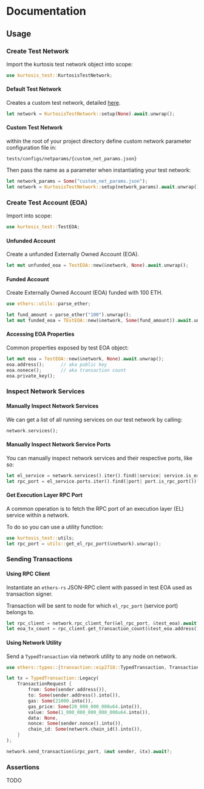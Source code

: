 # Documentation

## Usage

### Create Test Network

Import the kurtosis test network object into scope:

```rust
use kurtosis_test::KurtosisTestNetwork;
```

#### Default Test Network

Creates a custom test network, detailed [here](./DefaultNetwork.md).

```rust
let network = KurtosisTestNetwork::setup(None).await.unwrap();
```

#### Custom Test Network

within the root of your project directory define custom network parameter configuration file in:

`tests/configs/netparams/{custom_net_params.json}`

Then pass the name as a parameter when instantiating your test network:

```rust
let network_params = Some("custom_net_params.json");
let network = KurtosisTestNetwork::setup(network_params).await.unwrap();
```

### Create Test Account (EOA)

Import into scope:

```rust
use kurtosis_test::TestEOA;
```

#### Unfunded Account

Create a unfunded Externally Owned Account (EOA).

```rust
let mut unfunded_eoa = TestEOA::new(&network, None).await.unwrap();
```

#### Funded Account

Create Externally Owned Account (EOA) funded with 100 ETH.

```rust
use ethers::utils::parse_ether;

let fund_amount = parse_ether("100").unwrap();
let mut funded_eoa = TEstEOA::new(&network, Some(fund_amount)).await.unwrap();
```

#### Accessing EOA Properties

Common properties exposed by test EOA object:

```rust
let mut eoa = TestEOA::new(&network, None).await.unwrap();
eoa.address();      // aka public key
eoa.nonece();       // aka transaction count
eoa.private_key();
```

### Inspect Network Services

#### Manually Inspect Network Services

We can get a list of all running services on our test network by calling:

```rust
network.services();
```

#### Manually Inspect Network Service Ports

You can manually inspect network services and their respective ports, like so:

```rust
let el_service = network.services().iter().find(|service| service.is_exec_layer())?;
let rpc_port = el_service.ports.iter().find(|port| port.is_rpc_port())?
```

#### Get Execution Layer RPC Port

A common operation is to fetch the RPC port of an execution layer (EL) service within a network.

To do so you can use a utility function:

```rust
use kurtosis_test::utils;
let rpc_port = utils::get_el_rpc_port(&network).unwrap();
```

### Sending Transactions

#### Using RPC Client

Instantiate an `ethers-rs` JSON-RPC client with passed in test EOA used as transaction signer.

Transaction will be sent to node for which `el_rpc_port` (service port) belongs to.

```rust
let rpc_client = network.rpc_client_for(&el_rpc_port, &test_eoa).await?;
let eoa_tx_count = rpc_client.get_transaction_count(&test_eoa.address(), None).await?;
```

#### Using Network Utility

Send a `TypedTransaction` via network utility to any node on network.

```rust
use ethers::types::{transaction::eip2718::TypedTransaction, TransactionRequest};

let tx = TypedTransaction::Legacy(
    TransactionRequest {
        from: Some(sender.address()),
        to: Some(sender.address().into()),
        gas: Some(21000.into()), 
        gas_price: Some(20_000_000_000u64.into()),
        value: Some(1_000_000_000_000_000u64.into()), 
        data: None,
        nonce: Some(sender.nonce().into()),
        chain_id: Some(network.chain_id().into()),
    }
);

network.send_transaction(&rpc_port, &mut sender, &tx).await?;
```

### Assertions

TODO